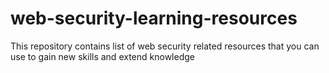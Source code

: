 # web-security-learning-resources
This repository contains list of web security related resources that you can use to gain new skills and extend knowledge
